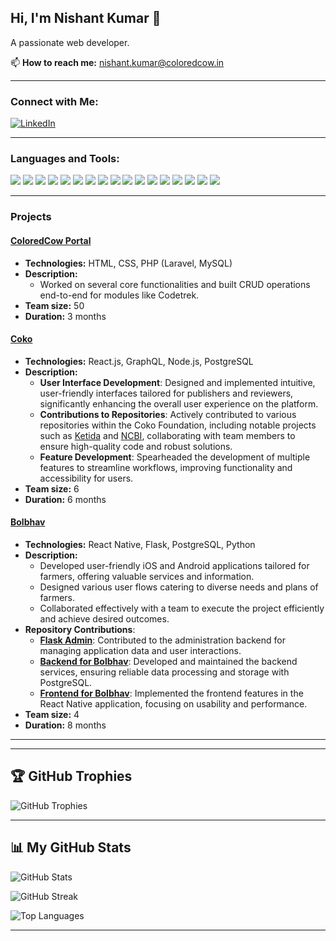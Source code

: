 ## Hi, I'm Nishant Kumar 👋
A passionate web developer.

📫 **How to reach me:** [nishant.kumar@coloredcow.in](nishant.kumar@coloredcow.in)  

---

### Connect with Me:

[![LinkedIn](https://img.shields.io/badge/LinkedIn-blue?style=flat-square&logo=linkedin)](https://in.linkedin.com/in/nishant-kumar-b71115188)

---

### Languages and Tools:
<p>
    <img src="https://img.shields.io/badge/-Bootstrap-7952B3?style=flat-square&logo=bootstrap&logoColor=white" />
    <img src="https://img.shields.io/badge/-CSS3-1572B6?style=flat-square&logo=css3" />
    <img src="https://img.shields.io/badge/-JavaScript-F7DF1E?style=flat-square&logo=javascript&logoColor=black" />
    <img src="https://img.shields.io/badge/-Vue.js-4FC08D?style=flat-square&logo=vue-dot-js&logoColor=white" />
    <img src="https://img.shields.io/badge/-React-61DAFB?style=flat-square&logo=react&logoColor=black" />
    <img src="https://img.shields.io/badge/-Laravel-FF2D20?style=flat-square&logo=laravel&logoColor=white" />
    <img src="https://img.shields.io/badge/-Node.js-339933?style=flat-square&logo=nodedotjs&logoColor=white" />
    <img src="https://img.shields.io/badge/-PostgreSQL-336791?style=flat-square&logo=postgresql&logoColor=white" />
    <img src="https://img.shields.io/badge/-Docker-2496ED?style=flat-square&logo=docker&logoColor=white" />
    <img src="https://img.shields.io/badge/-Flask-000000?style=flat-square&logo=flask&logoColor=white" />
    <img src="https://img.shields.io/badge/-Python-3776AB?style=flat-square&logo=python&logoColor=white" />
    <img src="https://img.shields.io/badge/-AWS-232F3E?style=flat-square&logo=amazonaws&logoColor=white" />
    <img src="https://img.shields.io/badge/-WordPress-21759B?style=flat-square&logo=wordpress&logoColor=white" />
    <img src="https://img.shields.io/badge/-CiviCRM-6DAB00?style=flat-square&logo=civicrm&logoColor=white" />
    <img src="https://img.shields.io/badge/-React_Native-61DAFB?style=flat-square&logo=react&logoColor=black" />
    <img src="https://img.shields.io/badge/-Android-3DDC84?style=flat-square&logo=android&logoColor=white" />
    <img src="https://img.shields.io/badge/-OpenAI-412991?style=flat-square&logo=openai&logoColor=white" />
</p>


---

### Projects

#### [ColoredCow Portal](https://github.com/coloredcow/portal)
- **Technologies:** HTML, CSS, PHP (Laravel, MySQL)
- **Description:**
    - Worked on several core functionalities and built CRUD operations end-to-end for modules like Codetrek.
- **Team size:** 50  
- **Duration:** 3 months

#### [Coko](https://coko.foundation/)
- **Technologies:** React.js, GraphQL, Node.js, PostgreSQL
- **Description:**
    - **User Interface Development**: Designed and implemented intuitive, user-friendly interfaces tailored for publishers and reviewers, significantly enhancing the overall user experience on the platform.
    - **Contributions to Repositories**: Actively contributed to various repositories within the Coko Foundation, including notable projects such as [Ketida](https://gitlab.coko.foundation/ketty/bookbuilder) and [NCBI](https://gitlab.coko.foundation/ncbi/ncbi), collaborating with team members to ensure high-quality code and robust solutions.
    - **Feature Development**: Spearheaded the development of multiple features to streamline workflows, improving functionality and accessibility for users.
- **Team size:** 6  
- **Duration:** 6 months

#### [Bolbhav](https://github.com/Gramhal-Foundation/listag)
- **Technologies:** React Native, Flask, PostgreSQL, Python
- **Description:**
    - Developed user-friendly iOS and Android applications tailored for farmers, offering valuable services and information.
    - Designed various user flows catering to diverse needs and plans of farmers.
    - Collaborated effectively with a team to execute the project efficiently and achieve desired outcomes.
- **Repository Contributions**:
    - **[Flask Admin](https://github.com/Gramhal-Foundation/flask_admin)**: Contributed to the administration backend for managing application data and user interactions.
    - **[Backend for Bolbhav](https://github.com/Gramhal-Foundation/listag)**: Developed and maintained the backend services, ensuring reliable data processing and storage with PostgreSQL.
    - **[Frontend for Bolbhav](https://github.com/Gramhal-Foundation/bolbhav-android)**: Implemented the frontend features in the React Native application, focusing on usability and performance.
- **Team size:** 4  
- **Duration:** 8 months

---

---

## 🏆 GitHub Trophies
![GitHub Trophies](https://github-profile-trophy.vercel.app/?username=nishant22029&theme=flat&no-frame=true&margin-w=15&column=7)

---

## 📊 My GitHub Stats

![GitHub Stats](https://github-readme-stats.vercel.app/api?username=nishant22029&show_icons=true&count_private=true&hide=stars&theme=tokyonight)

![GitHub Streak](https://github-readme-streak-stats.herokuapp.com/?user=nishant22029&theme=tokyonight)

![Top Languages](https://github-readme-stats.vercel.app/api/top-langs/?username=nishant22029&layout=compact&theme=tokyonight)

---

